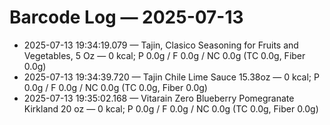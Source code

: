 # Barcode Log — 2025-07-13

- 2025-07-13 19:34:19.079 — Tajin, Clasico Seasoning for Fruits and Vegetables, 5 Oz — 0 kcal; P 0.0g / F 0.0g / NC 0.0g (TC 0.0g, Fiber 0.0g)
- 2025-07-13 19:34:39.720 — Tajin Chile Lime Sauce 15.38oz — 0 kcal; P 0.0g / F 0.0g / NC 0.0g (TC 0.0g, Fiber 0.0g)
- 2025-07-13 19:35:02.168 — Vitarain Zero Blueberry Pomegranate Kirkland 20 oz — 0 kcal; P 0.0g / F 0.0g / NC 0.0g (TC 0.0g, Fiber 0.0g)
